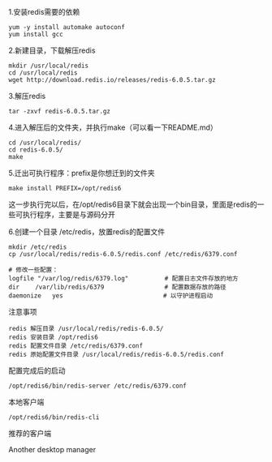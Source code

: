 1.安装redis需要的依赖

```shell
yum -y install automake autoconf
yum install gcc
```



2.新建目录，下载解压redis

```shell
mkdir /usr/local/redis
cd /usr/local/redis
wget http://download.redis.io/releases/redis-6.0.5.tar.gz
```

3.解压redis

```shell
tar -zxvf redis-6.0.5.tar.gz
```



4.进入解压后的文件夹，并执行make（可以看一下README.md）

```shell
cd /usr/local/redis/
cd redis-6.0.5/
make
```

5.迁出可执行程序：prefix是你想迁到的文件夹　　　　

```shell
make install PREFIX=/opt/redis6
```

这一步执行完以后，在/opt/redis6目录下就会出现一个bin目录，里面是redis的一些可执行程序，主要是与源码分开



6.创建一个目录  /etc/redis，放置redis的配置文件　　　　

```shell
mkdir /etc/redis
cp /usr/local/redis/redis-6.0.5/redis.conf /etc/redis/6379.conf

# 修改一些配置：
logfile "/var/log/redis/6379.log"　　　　　　# 配置日志文件存放的地方
dir 　　/var/lib/redis/6379　　　　　　　　　　# 配置数据存放的路径
daemonize   yes　　　　　　　　　　　　　　　　 # 以守护进程启动
```

注意事项

```shell
redis 解压目录 /usr/local/redis/redis-6.0.5/
redis 安装目录 /opt/redis6
redis 配置文件目录 /etc/redis/6379.conf
redis 原始配置文件目录 /usr/local/redis/redis-6.0.5/redis.conf
```



配置完成后的启动

```shell
/opt/redis6/bin/redis-server /etc/redis/6379.conf
```

本地客户端

```shell
/opt/redis6/bin/redis-cli
```



推荐的客户端

Another desktop manager